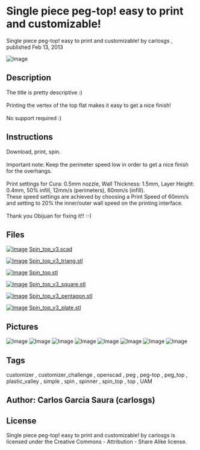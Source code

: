 Single piece peg-top! easy to print and customizable!
===============
Single piece peg-top! easy to print and customizable!  by carlosgs , published Feb 13, 2013

![Image](img/2013-02-14_00.07.04_display_large.jpg "Title")

Description
--------
The title is pretty descriptive :)<br />
<br />
Printing the vertex of the top flat makes it easy to get a nice finish!<br />
<br />
No support required :)<br />

Instructions
--------
Download, print, spin.<br />
<br />
Important note: Keep the perimeter speed low in order to get a nice finish for the overhangs.<br />
<br />
Print settings for Cura: 0.5mm nozzle, Wall Thickness: 1.5mm, Layer Height: 0.4mm, 50% infill, 12mm/s (perimeters), 60mm/s (infill).<br />
These speed settings are achieved by choosing a Print Speed of 60mm/s and setting to 20% the inner/outer wall speed on the printing interface.<br />
<br />
Thank you Obijuan for fixing it!! :-)

Files
--------
[![Image](img/Gears_preview_tinycard.jpg)](Spin_top_v3.scad)
 [ Spin_top_v3.scad](Spin_top_v3.scad)  

[![Image](img/Spin_top_v3_triang_preview_tinycard.jpg)](Spin_top_v3_triang.stl)
 [ Spin_top_v3_triang.stl](Spin_top_v3_triang.stl)  

[![Image](img/Gears_preview_tinycard.jpg)](Spin_top.stl)
 [ Spin_top.stl](Spin_top.stl)  

[![Image](img/Spin_top_v3_square_preview_tinycard.jpg)](Spin_top_v3_square.stl)
 [ Spin_top_v3_square.stl](Spin_top_v3_square.stl)  

[![Image](img/Spin_top_v3_pentagon_preview_tinycard.jpg)](Spin_top_v3_pentagon.stl)
 [ Spin_top_v3_pentagon.stl](Spin_top_v3_pentagon.stl)  

[![Image](img/Spin_top_v3_plate_preview_tinycard.jpg)](Spin_top_v3_plate.stl)
 [ Spin_top_v3_plate.stl](Spin_top_v3_plate.stl)  



Pictures
--------
![Image](img/2013-02-14_00.33.07_display_large.jpg "Title")
![Image](img/Spin_top_v3_square_display_large.jpg "Title")
![Image](img/Spin_top_v3_pentagon_display_large.jpg "Title")
![Image](img/Spin_top_v3_triang_display_large.jpg "Title")
![Image](img/2013-02-17_11.04.08_display_large.jpg "Title")
![Image](img/2013-02-17_12.34.18_display_large.jpg "Title")
![Image](img/2013-02-17_12.42.30_display_large.jpg "Title")
![Image](img/Spin_top_v3_plate_display_large.jpg "Title")


Tags
--------
customizer , customizer_challenge , openscad , peg , peg-top , peg_top , plastic_valley , simple , spin , spinner , spin_top , top , UAM  



Author: Carlos Garcia Saura (carlosgs)
--------


License
--------
Single piece peg-top! easy to print and customizable! by carlosgs is licensed under the Creative Commons - Attribution - Share Alike license.  

